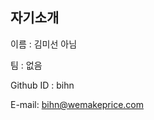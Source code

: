 자기소개
----------------------------
이름 : 김미선 아님

팀 : 없음

Github ID : bihn

E-mail: bihn@wemakeprice.com
